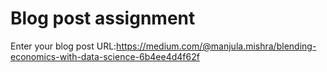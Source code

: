 # Blog post assignment

Enter your blog post URL:https://medium.com/@manjula.mishra/blending-economics-with-data-science-6b4ee4d4f62f
